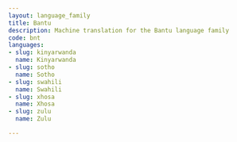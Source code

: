 ```yaml
---
layout: language_family
title: Bantu
description: Machine translation for the Bantu language family
code: bnt
languages:
- slug: kinyarwanda
  name: Kinyarwanda
- slug: sotho
  name: Sotho
- slug: swahili
  name: Swahili
- slug: xhosa
  name: Xhosa
- slug: zulu
  name: Zulu

---
```



